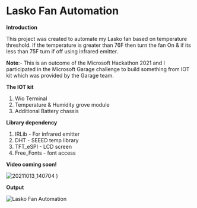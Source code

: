 # Lasko Fan Automation

**Introduction**

This project was created to automate my Lasko fan based on temperature threshold. If the temperature is greater than 76F then turn the fan On & if its less than 75F turn if off using infrared emitter. 

**Note**:- This is an outcome of the Microsoft Hackathon 2021 and I participated in the Microsoft Garage challenge to build something from IOT kit which was provided by the Garage team.

**The IOT kit**
1. Wio Terminal 
2. Temperature & Humidity grove module
3. Additional Battery chassis

**Library dependency**
1. IRLib - For infrared emitter
2. DHT - SEEED temp library
3. TFT_eSPI - LCD screen
4. Free_Fonts - font access

**Video coming soon!**

![20211013_140704](https://user-images.githubusercontent.com/250326/137212845-46b6db96-7a91-4f3b-aed9-791015afdcf3.jpg)
)


**Output**

![Lasko Fan Automation](https://user-images.githubusercontent.com/250326/137212062-a501b0b9-a284-45db-bed3-bd004d8f13cd.jpg)
